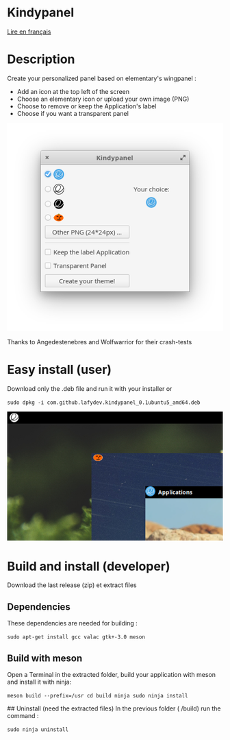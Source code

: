 # Kindypanel

[Lire en français](https://github.com/Lafydev/Kindypanel/blob/master/LISEZMOI.md) 

# Description

Create your personalized panel based on elementary's wingpanel : 

- Add an icon at the top left of the screen
- Choose an elementary icon or upload your own image (PNG)
- Choose to remove or keep the Application's label
- Choose if you want a transparent panel

<img title="screenshot" src="screenshot_en.png" alt="screenshot" data-align="center">

Thanks to Angedestenebres and Wolfwarrior for their crash-tests  

# Easy install (user)

Download only the .deb file and run it with your installer  or 

`sudo dpkg -i com.github.lafydev.kindypanel_0.1ubuntu5_amd64.deb`

<img src="screenshot.png"/>

# Build and install (developer)

Download the last release (zip) et extract files

## Dependencies

These dependencies are needed for building : 

`sudo apt-get install gcc valac gtk+-3.0 meson`

## Build with meson

Open a Terminal in the extracted folder, build your application with meson and install it with ninja:

`meson build --prefix=/usr
cd build
ninja
sudo ninja install`

## Uninstall (need the extracted files)
In the previous folder ( /build) run the command :

`sudo ninja uninstall`
